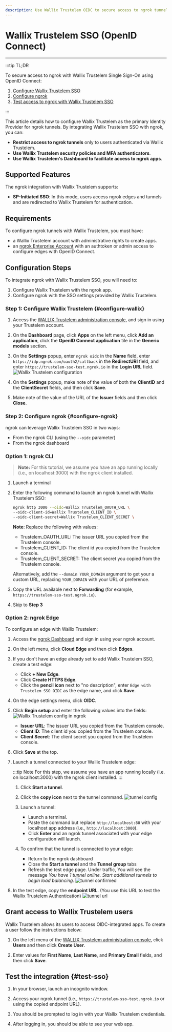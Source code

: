 ```yaml
---
description: Use Wallix Trustelem OIDC to secure access to ngrok tunnels
---
```


# Wallix Trustelem SSO (OpenID Connect)

---

:::tip TL;DR

To secure access to ngrok with Wallix Trustelem Single Sign-On using OpenID Connect:

1. [Configure Wallix Trustelem SSO](#configure-wallix)
1. [Configure ngrok](#configure-ngrok)
1. [Test access to ngrok with Wallix Trustelem SSO](#test-sso)

:::

This article details how to configure Wallix Trustelem as the primary Identity Provider for ngrok tunnels.
By integrating Wallix Trustelem SSO with ngrok, you can:

- **Restrict access to ngrok tunnels** only to users authenticated via Wallix Trustelem.
- **Use Wallix Trustelem security policies and MFA authenticators**.
- **Use Wallix Trustelem's Dashboard to facilitate access to ngrok apps**.

## Supported Features

The ngrok integration with Wallix Trustelem supports:

- **SP-Initiated SSO**: In this mode, users access ngrok edges and tunnels and are redirected to Wallix Trustelem for authentication.

## Requirements

To configure ngrok tunnels with Wallix Trustelem, you must have:

- a Wallix Trustelem account with administrative rights to create apps.
- an [ngrok Enterprise Account](https://ngrok.com/pricing) with an authtoken or admin access to configure edges with OpenID Connect.

## Configuration Steps

To integrate ngrok with Wallix Trustelem SSO, you will need to:

1. Configure Wallix Trustelem with the ngrok app.
1. Configure ngrok with the SSO settings provided by Wallix Trustelem.

### **Step 1**: Configure Wallix Trustelem {#configure-wallix}

1. Access the [WALLIX Trustelem administration console](https://admin.trustelem.com/login), and sign in using your Trustelem account.

1. On the **Dashboard** page, click **Apps** on the left menu, click **Add an application**, click the **OpenID Connect application** tile in the **Generic models** section.

1. On the **Settings** popup, enter `ngrok oidc` in the **Name** field, enter `https://idp.ngrok.com/oauth2/callback` in the **RedirectURI** field, and enter `https://trustelem-sso-test.ngrok.io` in the **Login URL** field.
   ![Wallix Trustelem configuration](img/ngrok_url_configuration_trustelem.png)

1. On the **Settings** popup, make note of the value of both the **ClientID** and the **ClientSecret** fields, and then click **Save**.

1. Make note of the value of the URL of the **Issuer** fields and then click **Close**.

### **Step 2**: Configure ngrok {#configure-ngrok}

ngrok can leverage Wallix Trustelem SSO in two ways:

- From the ngrok CLI (using the `--oidc` parameter)
- From the ngrok dashboard

### **Option 1**: ngrok CLI

> **Note:** For this tutorial, we assume you have an app running locally (i.e., on localhost:3000) with the ngrok client installed.

1. Launch a terminal

1. Enter the following command to launch an ngrok tunnel with Wallix Trustelem SSO:

   ```bash
   ngrok http 3000 --oidc=Wallix Trustelem_OAUTH_URL \
   --oidc-client-id=Wallix Trustelem_CLIENT_ID \
   --oidc-client-secret=Wallix Trustelem_CLIENT_SECRET \
   ```

   **Note**: Replace the following with values:

   - Trustelem_OAUTH_URL: The issuer URL you copied from the Trustelem console.
   - Trustelem_CLIENT_ID: The client id you copied from the Trustelem console.
   - Trustelem_CLIENT_SECRET: The client secret you copied from the Trustelem console.

   Alternatively, add the `--domain YOUR_DOMAIN` argument to get your a custom URL, replacing `YOUR_DOMAIN` with your URL of preference.

1. Copy the URL available next to **Forwarding** (for example, `https://trustelem-sso-test.ngrok.io`).

1. Skip to **Step 3**

### **Option 2**: ngrok Edge

To configure an edge with Wallix Trustelem:

1. Access the [ngrok Dashboard](https://dashboard.ngrok.com/) and sign in using your ngrok account.

1. On the left menu, click **Cloud Edge** and then click **Edges**.

1. If you don't have an edge already set to add Wallix Trustelem SSO, create a test edge:

   - Click **+ New Edge**.
   - Click **Create HTTPS Edge**.
   - Click the **pencil icon** next to "no description", enter `Edge with Trustelem SSO OIDC` as the edge name, and click **Save**.

1. On the edge settings menu, click **OIDC**.

1. Click **Begin setup** and enter the following values into the fields:
   ![Wallix Trustelem config in ngrok](img/trustelem-1.png)

   - **Issuer URL**: The issuer URL you copied from the Trustelem console.
   - **Client ID**: The client id you copied from the Trustelem console.
   - **Client Secret**: The client secret you copied from the Trustelem console.

1. Click **Save** at the top.

1. Launch a tunnel connected to your Wallix Trustelem edge:

   :::tip Note
   For this step, we assume you have an app running locally (i.e. on localhost:3000) with the ngrok client installed.
   :::

   1. Click **Start a tunnel**.

   1. Click the **copy icon** next to the tunnel command.
      ![tunnel config](img/trustelem-2.png)

   1. Launch a tunnel:

      - Launch a terminal.
      - Paste the command but replace `http://localhost:80` with your localhost app address (i.e., `http://localhost:3000`).
      - Click **Enter** and an ngrok tunnel associated with your edge configuration will launch.

   1. To confirm that the tunnel is connected to your edge:
      - Return to the ngrok dashboard
      - Close the **Start a tunnel** and the **Tunnel group** tabs
      - Refresh the test edge page. Under traffic, You will see the message _You have 1 tunnel online. Start additional tunnels to begin load balancing._
        ![tunnel confirmed](img/trustelem-3.png)

1. In the test edge, copy the **endpoint URL**. (You use this URL to test the Wallix Trustelem Authentication)
   ![tunnel url](img/trustelem-4.png)

## Grant access to Wallix Trustelem users

Wallix Trustelem allows its users to access OIDC-integrated apps.
To create a user follow the instructions below:

1. On the left menu of the [WALLIX Trustelem administration console](https://admin.trustelem.com/login), click **Users** and then click **Create User**.

1. Enter values for **First Name**, **Last Name**, and **Primary Email** fields, and then click **Save**.

## Test the integration {#test-sso}

1. In your browser, launch an incognito window.

1. Access your ngrok tunnel (i.e., `https://trustelem-sso-test.ngrok.io` or using the copied endpoint URL).

1. You should be prompted to log in with your Wallix Trustelem credentials.

1. After logging in, you should be able to see your web app.
